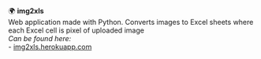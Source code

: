 🌍 **img2xls**
<br>Web application made with Python.
Converts images to Excel sheets where each Excel cell is pixel of uploaded image
<br>*Can be found here:*<br>- <a href="https://img2xls.herokuapp.com">img2xls.herokuapp.com</a>
